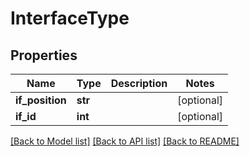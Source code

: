 # InterfaceType

## Properties
Name | Type | Description | Notes
------------ | ------------- | ------------- | -------------
**if_position** | **str** |  | [optional] 
**if_id** | **int** |  | [optional] 

[[Back to Model list]](../README.md#documentation-for-models) [[Back to API list]](../README.md#documentation-for-api-endpoints) [[Back to README]](../README.md)


